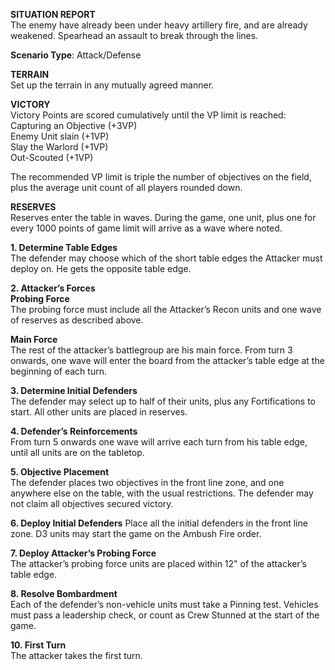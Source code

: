 **SITUATION REPORT**  
The enemy have already been under heavy artillery fire, and are already weakened. Spearhead an assault to break through the lines.

**Scenario Type**: Attack/Defense

**TERRAIN**   
Set up the terrain in any mutually agreed manner.

**VICTORY**  
Victory Points are scored cumulatively until the VP limit is reached:  
Capturing an Objective (+3VP)  
Enemy Unit slain (+1VP)  
Slay the Warlord (+1VP)  
Out-Scouted (+1VP)

The recommended VP limit is triple the number of objectives on the field, plus the average unit count of all players rounded down.

**RESERVES**  
Reserves enter the table in waves. During the game, one unit, plus one for every 1000 points of game limit will arrive as a wave where noted.

**1\. Determine Table Edges**  
The defender may choose which of the short table edges the Attacker must deploy on. He gets the opposite table edge. 

**2\. Attacker’s Forces**  
**Probing Force**   
The probing force must include all the Attacker’s Recon units and one wave of reserves as described above.

**Main Force**  
The rest of the attacker’s battlegroup are his main force. From turn 3 onwards, one wave will enter the board from the attacker’s table edge at the beginning of each turn.

**3\. Determine Initial Defenders**   
The defender may select up to half of their units, plus any Fortifications to start. All other units are placed in reserves.

**4\. Defender’s Reinforcements**  
From turn 5 onwards one wave will arrive each turn from his table edge, until all units are on the tabletop.

**5\. Objective Placement**  
The defender places two objectives in the front line zone, and one anywhere else on the table, with the usual restrictions. The defender may not claim all objectives secured victory. 

**6\. Deploy Initial Defenders** Place all the initial defenders in the front line zone. D3 units may start the game on the Ambush Fire order. 

**7\. Deploy Attacker’s Probing Force**  
The attacker’s probing force units are placed within 12" of the attacker’s table edge. 

**8\. Resolve Bombardment**  
Each of the defender’s non-vehicle units must take a Pinning test. Vehicles must pass a leadership check, or count as Crew Stunned at the start of the game.

**10\. First Turn**  
The attacker takes the first turn.